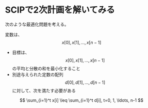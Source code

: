 # SCIPで2次計画を解いてみる

次のような最適化問題を考える。

変数は、$$x[0], x[1], \ldots, x[n-1]$$

- 目標は、$$x[0], x[1], \ldots, x[n-1]$$の平均と分散の和を最小化すること
- 別途与えられた定数の配列$$d[0], d[1], \ldots, d[n-1]$$に対して、次を満たす必要がある

$$
\sum_{i=1}^t x[i] \leq \sum_{i=1}^t d[i], t=0, 1, \ldots, n-1
$$
